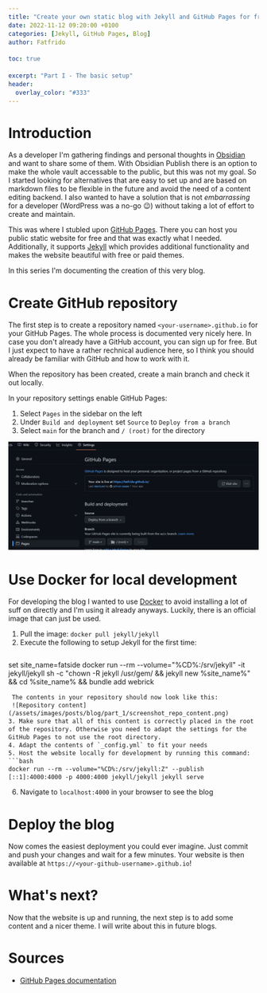 ```yaml
---
title: "Create your own static blog with Jekyll and GitHub Pages for free - I"
date: 2022-11-12 09:20:00 +0100
categories: [Jekyll, GitHub Pages, Blog]
author: Fatfrido

toc: true

excerpt: "Part I - The basic setup"
header:
  overlay_color: "#333"
---
```

# Introduction
As a developer I'm gathering findings and personal thoughts in [Obsidian](https://obsidian.md/) and want to share some of them. With Obsidian Publish there is an option to make the whole vault accessable to the public, but this was not my goal. So I started looking for alternatives that are easy to set up and are based on markdown files to be flexible in the future and avoid the need of a content editing backend. I also wanted to have a solution that is not *embarrassing* for a developer (WordPress was a no-go 😉) without taking a lot of effort to create and maintain.

This was where I stubled upon [GitHub Pages](https://pages.github.com/). There you can host you public static website for free and that was exactly what I needed. Additionally, it supports [Jekyll](https://jekyllrb.com/) which provides additional functionality and makes the website beautiful with free or paid themes.

In this series I'm documenting the creation of this very blog.

# Create GitHub repository
The first step is to create a repository named `<your-username>.github.io` for your GitHub Pages. The whole process is documented very nicely here. In case you don't already have a GitHub account, you can sign up for free. But I just expect to have a rather rechnical audience here, so I think you should already be familiar with GitHub and how to work with it.

When the repository has been created, create a main branch and check it out locally.

In your repository settings enable GitHub Pages:
1. Select `Pages` in the sidebar on the left
2. Under `Build and deployment` set `Source` to `Deploy from a branch`
3. Select `main` for the branch and `/ (root)` for the directory

![Repository configuration](/assets/images/../../../assets/images/posts/blog/part_1/screenshot_repo_settings.png)

# Use Docker for local development
For developing the blog I wanted to use [Docker](https://www.docker.com/) to avoid installing a lot of suff on directly and I'm using it already anyways. Luckily, there is an official image that can just be used.

1. Pull the image: `docker pull jekyll/jekyll`
2. Execute the following to setup Jekyll for the first time:
   ```bash
set site_name=fatside
docker run --rm --volume="%CD%:/srv/jekyll" -it jekyll/jekyll sh -c "chown -R jekyll /usr/gem/ && jekyll new %site_name%" && cd %site_name% && bundle add webrick
   ```
    The contents in your repository should now look like this:
    ![Repository content](/assets/images/posts/blog/part_1/screenshot_repo_content.png)
3. Make sure that all of this content is correctly placed in the root of the repository. Otherwise you need to adapt the settings for the GitHub Pages to not use the root directory.
4. Adapt the contents of `_config.yml` to fit your needs
5. Host the website locally for development by running this command:
   ```bash
docker run --rm --volume="%CD%:/srv/jekyll:Z" --publish [::1]:4000:4000 -p 4000:4000 jekyll/jekyll jekyll serve
   ```
6. Navigate to `localhost:4000` in your browser to see the blog

# Deploy the blog
Now comes the easiest deployment you could ever imagine. Just commit and push your changes and wait for a few minutes. Your website is then available at `https://<your-github-username>.github.io`!

# What's next?
Now that the website is up and running, the next step is to add some content and a nicer theme. I will write about this in future blogs.

# Sources
- [GitHub Pages documentation](https://docs.github.com/en/pages)